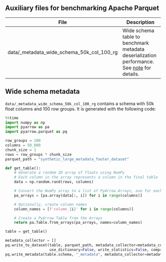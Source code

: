 ## Auxiliary files for benchmarking Apache Parquet

| File                                      | Description                                                                                                                           |
|-------------------------------------------|---------------------------------------------------------------------------------------------------------------------------------------|
| data/_metadata_wide_schema_50k_col_100_rg | Wide schema table to benchmark metadata deserialization performance. See [note](#wide-schema-metadata) for details. |

## Wide schema metadata

`data/_metadata_wide_schema_50k_col_100_rg` contains a schema with 50k float columns and 100 row groups. It is generated with the following code: 

```python
%%time
import numpy as np
import pyarrow as pa
import pyarrow.parquet as pq

row_groups = 100
columns = 50_000
chunk_size = 1
rows = row_groups * chunk_size
parquet_path = "synthetic_large_metadata_footer_dataset"

def get_table():
    # Generate a random 2D array of floats using NumPy
    # Each column in the array represents a column in the final table
    data = np.random.rand(rows, columns)

    # Convert the NumPy array to a list of PyArrow Arrays, one for each column
    pa_arrays = [pa.array(data[:, i]) for i in range(columns)]

    # Optionally, create column names
    column_names = [f'column_{i}' for i in range(columns)]

    # Create a PyArrow Table from the Arrays
    return pa.Table.from_arrays(pa_arrays, names=column_names)

table = get_table()

metadata_collector = []
pq.write_to_dataset(table, parquet_path, metadata_collector=metadata_collector, row_group_size=chunk_size,
                    use_dictionary=False, write_statistics=False, compression=None)
pq.write_metadata(table.schema, "_metadata", metadata_collector=metadata_collector)
```
